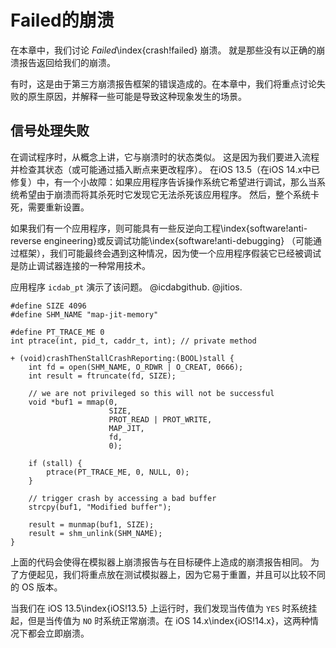 # Failed的崩溃

在本章中，我们讨论 _Failed_\index{crash!failed} 崩溃。 就是那些没有以正确的崩溃报告返回给我们的崩溃。

有时，这是由于第三方崩溃报告框架的错误造成的。在本章中，我们将重点讨论失败的原生原因，并解释一些可能是导致这种现象发生的场景。

## 信号处理失败

在调试程序时，从概念上讲，它与崩溃时的状态类似。 这是因为我们要进入流程并检查其状态（或可能通过插入断点来更改程序）。 在iOS 13.5（在iOS 14.x中已修复）中，有一个小故障：如果应用程序告诉操作系统它希望进行调试，那么当系统希望由于崩溃而将其杀死时它发现它无法杀死该应用程序。 然后，整个系统卡死，需要重新设置。

如果我们有一个应用程序，则可能具有一些反逆向工程\index{software!anti-reverse engineering}或反调试功能\index{software!anti-debugging} （可能通过框架），我们可能最终会遇到这种情况，因为使一个应用程序假装它已经被调试是防止调试器连接的一种常用技术。

应用程序 `icdab_pt` 演示了该问题。 @icdabgithub.  @jitios.

```
#define SIZE 4096
#define SHM_NAME "map-jit-memory"

#define PT_TRACE_ME 0
int ptrace(int, pid_t, caddr_t, int); // private method

+ (void)crashThenStallCrashReporting:(BOOL)stall {
    int fd = open(SHM_NAME, O_RDWR | O_CREAT, 0666);
    int result = ftruncate(fd, SIZE);
    
    // we are not privileged so this will not be successful
    void *buf1 = mmap(0,
                      SIZE,
                      PROT_READ | PROT_WRITE,
                      MAP_JIT,
                      fd,
                      0);
    
    if (stall) {
        ptrace(PT_TRACE_ME, 0, NULL, 0);
    }
    
    // trigger crash by accessing a bad buffer
    strcpy(buf1, "Modified buffer");
    
    result = munmap(buf1, SIZE);
    result = shm_unlink(SHM_NAME);
}
```

上面的代码会使得在模拟器上崩溃报告与在目标硬件上造成的崩溃报告相同。
为了方便起见，我们将重点放在测试模拟器上，因为它易于重置，并且可以比较不同的 OS 版本。

当我们在 iOS 13.5\index{iOS!13.5} 上运行时，我们发现当传值为 `YES` 时系统挂起，但是当传值为 `NO` 时系统正常崩溃。在 iOS 14.x\index{iOS!14.x}，这两种情况下都会立即崩溃。

